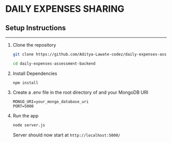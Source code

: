 # DAILY EXPENSES SHARING

## Setup Instructions

---
1. Clone the repository
    
    ```sh
    git clone https://github.com/Aditya-Lawate-codez/daily-expenses-assessment-backend.git

    cd daily-expenses-assessment-backend
    ```
2. Install Dependencies

    `npm install` 
3. Create a .env file in the root directory of and your MongoDB URI
    ```
    MONGO_URI=your_mongo_database_uri
    PORT=5000
    ```
4. Run the app

    ```sh 
    node server.js
    ```
    Server should now start at `http://localhost:5000/`
